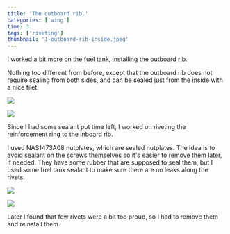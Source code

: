```yaml
---
title: 'The outboard rib.'
categories: ['wing']
time: 3
tags: ['riveting']
thumbnail: '1-outboard-rib-inside.jpeg'
---
```


I worked a bit more on the fuel tank, installing the outboard rib.

<!-- more -->

Nothing too different from before, except that the outboard rib does not require sealing from both sides, and can be sealed just from the inside with a nice filet.

![](./0-outboard-rib.jpeg)

![](./1-outboard-rib-inside.jpeg)

Since I had some sealant pot time left, I worked on riveting the reinforcement ring to the inboard rib.

I used NAS1473A08 nutplates, which are sealed nutplates. The idea is to avoid sealant on the screws themselves so it's easier to remove them later, if needed. They have some rubber that are supposed to seal them, but I used some fuel tank sealant to make sure there are no leaks along the rivets.

![](./2-sealing-ring.jpeg)

![](./3-inboard-ring-side.jpeg)

Later I found that few rivets were a bit too proud, so I had to remove them and reinstall them.